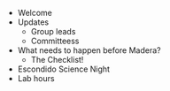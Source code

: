 - Welcome
- Updates
  - Group leads
  - Committeess
- What needs to happen before Madera?
  - The Checklist!
- Escondido Science Night
- Lab hours